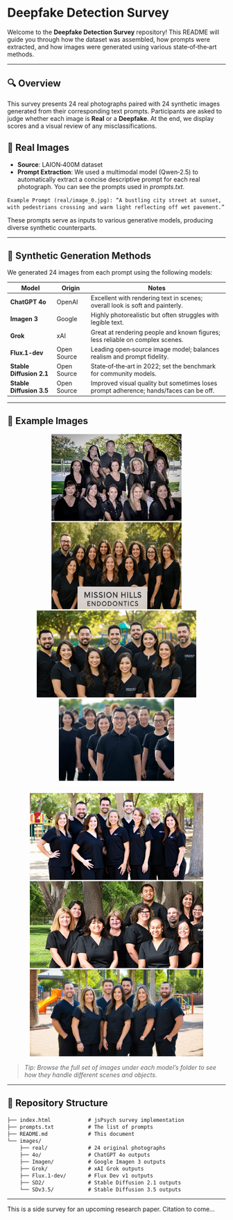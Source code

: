# Deepfake Detection Survey

Welcome to the **Deepfake Detection Survey** repository! This README will guide you through how the dataset was assembled, how prompts were extracted, and how images were generated using various state‑of‑the‑art methods.

---

## 🔍 Overview

This survey presents 24 real photographs paired with 24 synthetic images generated from their corresponding text prompts. Participants are asked to judge whether each image is **Real** or a **Deepfake**. At the end, we display scores and a visual review of any misclassifications.

## 📸 Real Images

* **Source**: LAION‑400M dataset
* **Prompt Extraction**: We used a multimodal model (Qwen‑2.5) to automatically extract a concise descriptive prompt for each real photograph. You can see the prompts used in *prompts.txt*.

```text
Example Prompt (real/image_0.jpg): “A bustling city street at sunset, with pedestrians crossing and warm light reflecting off wet pavement.”
```

These prompts serve as inputs to various generative models, producing diverse synthetic counterparts.

---

## 🤖 Synthetic Generation Methods

We generated 24 images from each prompt using the following models:

| Model                    | Origin      | Notes                                                                                 |
| ------------------------ | ----------- | ------------------------------------------------------------------------------------- |
| **ChatGPT 4o**           | OpenAI      | Excellent with rendering text in scenes; overall look is soft and painterly.          |
| **Imagen 3**             | Google      | Highly photorealistic but often struggles with legible text.                          |
| **Grok**                 | xAI         | Great at rendering people and known figures; less reliable on complex scenes.   |
| **Flux.1-dev**          | Open Source | Leading open‑source image model; balances realism and prompt fidelity.                |
| **Stable Diffusion 2.1** | Open Source | State‑of‑the‑art in 2022; set the benchmark for community models.                     |
| **Stable Diffusion 3.5** | Open Source | Improved visual quality but sometimes loses prompt adherence; hands/faces can be off. |

---

## 🎨 Example Images

<p align="center">
  <img src="images/real/image_0.jpg"  alt="Real Example" height="200" />
  <img src="images/4o/image_0.png"    alt="4o Example" height="200" />
  <img src="images/Imagen/image_0.jpg" alt="Imagen 3 Example" height="200" />
  <img src="images/Grok/image_0.png"   alt="Grok Example" height="200" />
</p>

<p align="center">
  <img src="images/Flux.1-dev/image_0.png"  alt="Flux.1-dev Example" height="200" />
  <img src="images/SD2/image_0.png"         alt="SD 2.1 Example" height="200" />
  <img src="images/SDv3.5/image_0.png"      alt="SD 3.5 Example" height="200" />
</p>

> *Tip: Browse the full set of images under each model’s folder to see how they handle different scenes and objects.*

---

## 📁 Repository Structure

```
├── index.html            # jsPsych survey implementation
├── prompts.txt           # The list of prompts
├── README.md             # This document
└── images/
    ├── real/             # 24 original photographs
    ├── 4o/               # ChatGPT 4o outputs
    ├── Imagen/           # Google Imagen 3 outputs
    ├── Grok/             # xAI Grok outputs
    ├── Flux.1-dev/       # Flux Dev v1 outputs
    ├── SD2/              # Stable Diffusion 2.1 outputs
    └── SDv3.5/           # Stable Diffusion 3.5 outputs
```

---

This is a side survey for an upcoming research paper. Citation to come...

